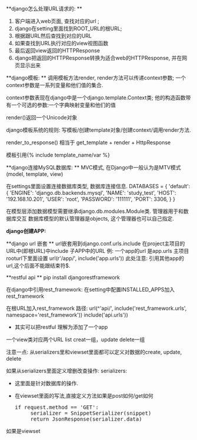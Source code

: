 **django怎么处理URL请求的:
**
1. 客户端进入web页面, 查找对应的url ;
2. django在setting里面找到ROOT\_URL的根URL;
3. 根据跟URL然后查找到对应的URL
4. 如果查找到URL执行对应的view视图函数
5. 最后返回view返回的HTTPResponse
6. django把返回的HTTPResponse转换为适合web的HTTPResponse, 并在网页显示出来

**django模板:
**
调用模板方法render, render方法可以传递context参数;  一个context参数是一系列变量和他们值的集合.

context参数表现在django中是一个django.template.Context类; 他的构造函数带有一个可选的参数:一个字典映射变量和他们的值

render\(\)返回一个Unicode对象

django模板系统的规则: 写模板/创建template对象/创建context/调用render方法.

render\_to\_response\(\) 相当于 get\_template + render + HttpResponse

模板引用{% include  template\_name/var %}


**django连接MySQL数据库:
**
MVC模式, 在Django中一般认为是MTV模式(model, template, view)

在settings里面设置连接数据库类型, 数据库连接信息.
DATABASES = {
    'default': {
        'ENGINE': 'django.db.backends.mysql',
        'NAME': 'study_test',
        'HOST': '192.168.10.201',
        'USER': 'root',
        'PASSWORD': '111111',
        'PORT': 3306,
    }
}

在模型层添加数据模型需要继承django.db.modules.Module类.
管理器用于和数据库交互
数据库模型的默认管理器是objects, 这个管理器也可以自己指定.



**django创建APP:**





**django url 嵌套
**
url嵌套用到django.conf.urls.include
在project主项目的URL中(即根URL)中include 子APP中的URL
例: 一个app的url 是app.urls
主项目rooturl下里面设置
url(r'/app/', include('app.urls')) 此处注意: 引用其他app的url,这个后面不能跟结束符$. 




**restful api 
**
pip install djangorestframework

在django中引用rest_framework:
在setting中配置INSTALLED_APPS加入 rest_framework

在根URL加入rest_framework 路径:
url(^'api/', include('rest_framework.urls', namespace='rest_framework'))
 include('api.urls'))
* 其实可以把restful 理解为添加了一个app 


一个view类对应两个URL
list creat一组，update delete一组


注意一点: 从serializers里和viewset里面都可以定义对数据的create, update, delete

如果从serializers里面定义增删改查操作:
serializers: 
 - 这里面是针对数据库的操作.
   
 - 在viewset里面的写法,直接定义方法如果是post如何/get如何
   <pre>if request.method == 'GET':
        serializer = SnippetSerializer(snippet)
        return JsonResponse(serializer.data)</pre>
     

如果是viewset







